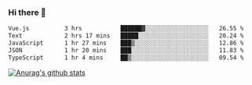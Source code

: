 ### Hi there 👋



<!--
**webB1an/webB1an** is a ✨ _special_ ✨ repository because its `README.md` (this file) appears on your GitHub profile.

Here are some ideas to get you started:

- 🔭 I’m currently working on ...
- 🌱 I’m currently learning ...
- 👯 I’m looking to collaborate on ...
- 🤔 I’m looking for help with ...
- 💬 Ask me about ...
- 📫 How to reach me: ...
- 😄 Pronouns: ...
- ⚡ Fun fact: ...
-->

<!--START_SECTION:waka-->

```txt
Vue.js          3 hrs           ██████▓░░░░░░░░░░░░░░░░░░   26.55 %
Text            2 hrs 17 mins   █████░░░░░░░░░░░░░░░░░░░░   20.24 %
JavaScript      1 hr 27 mins    ███▒░░░░░░░░░░░░░░░░░░░░░   12.86 %
JSON            1 hr 20 mins    ███░░░░░░░░░░░░░░░░░░░░░░   11.83 %
TypeScript      1 hr 4 mins     ██▒░░░░░░░░░░░░░░░░░░░░░░   09.54 %
```

<!--END_SECTION:waka-->


[![Anurag's github stats](https://github-readme-stats.vercel.app/api?username=webB1an&show_icons=true&theme=radical)](https://github.com/anuraghazra/github-readme-stats)

